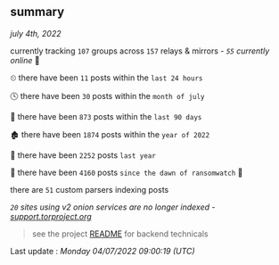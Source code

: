 
## summary
_july 4th, 2022_

currently tracking `107` groups across `157` relays & mirrors - _`55` currently online_ 📡

⏲ there have been `11` posts within the `last 24 hours`

🕓 there have been `30` posts within the `month of july`

📅 there have been `873` posts within the `last 90 days`

🏚 there have been `1874` posts within the `year of 2022`

🚀 there have been `2252` posts `last year`

🦕 there have been `4160` posts `since the dawn of ransomwatch` 🐣

there are `51` custom parsers indexing posts

_`20` sites using v2 onion services are no longer indexed - [support.torproject.org](https://support.torproject.org/onionservices/v2-deprecation/)_

> see the project [README](https://github.com/jmousqueton/ransomwatch#readme) for backend technicals



Last update : _Monday 04/07/2022 09:00:19 (UTC)_

